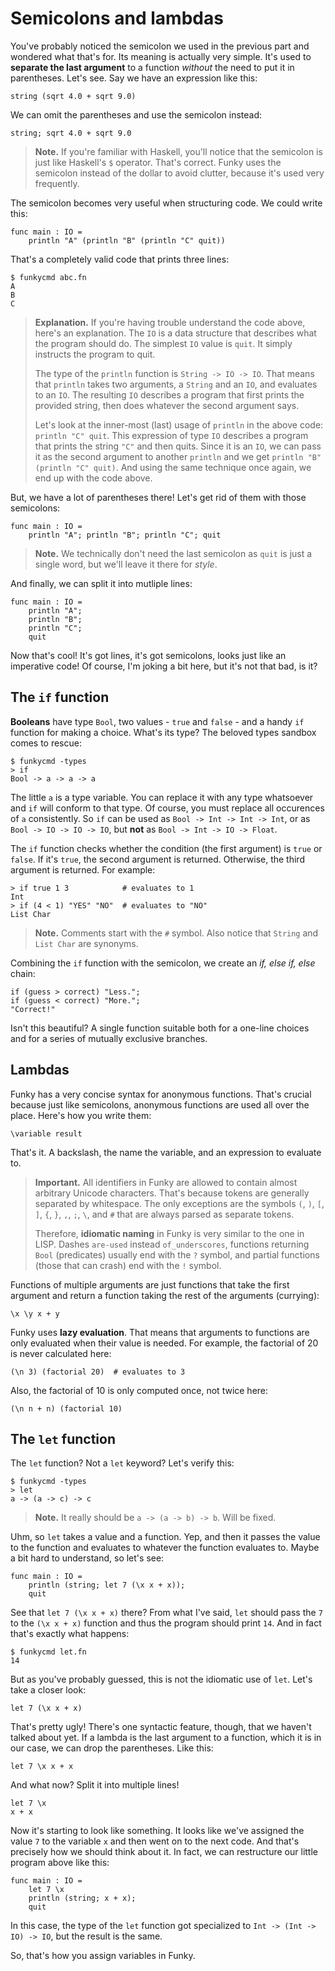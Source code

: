 # Semicolons and lambdas

You've probably noticed the semicolon we used in the previous part and wondered what that's for. Its meaning is actually very simple. It's used to **separate the last argument** to a function _without_ the need to put it in parentheses. Let's see. Say we have an expression like this:

```funky
string (sqrt 4.0 + sqrt 9.0)
```

We can omit the parentheses and use the semicolon instead:

```funky
string; sqrt 4.0 + sqrt 9.0
```

> **Note.** If you're familiar with Haskell, you'll notice that the semicolon is just like Haskell's `$` operator. That's correct. Funky uses the semicolon instead of the dollar to avoid clutter, because it's used very frequently.

The semicolon becomes very useful when structuring code. We could write this:

```funky
func main : IO =
    println "A" (println "B" (println "C" quit))
```

That's a completely valid code that prints three lines:

```
$ funkycmd abc.fn
A
B
C
```

> **Explanation.** If you're having trouble understand the code above, here's an explanation. The `IO` is a data structure that describes what the program should do. The simplest `IO` value is `quit`. It simply instructs the program to quit.
>
> The type of the `println` function is `String -> IO -> IO`. That means that `println` takes two arguments, a `String` and an `IO`, and evaluates to an `IO`. The resulting `IO` describes a program that first prints the provided string, then does whatever the second argument says.
>
> Let's look at the inner-most (last) usage of `println` in the above code: `println "C" quit`. This expression of type `IO` describes a program that prints the string `"C"` and then quits. Since it is an `IO`, we can pass it as the second argument to another `println` and we get `println "B" (println "C" quit)`. And using the same technique once again, we end up with the code above.

But, we have a lot of parentheses there! Let's get rid of them with those semicolons:

```funky
func main : IO =
    println "A"; println "B"; println "C"; quit
```

> **Note.** We technically don't need the last semicolon as `quit` is just a single word, but we'll leave it there for _style_.

And finally, we can split it into mutliple lines:

```funky
func main : IO =
    println "A";
    println "B";
    println "C";
    quit
```

Now that's cool! It's got lines, it's got semicolons, looks just like an imperative code! Of course, I'm joking a bit here, but it's not that bad, is it?

## The `if` function

**Booleans** have type `Bool`, two values - `true` and `false` - and a handy `if` function for making a choice. What's its type? The beloved types sandbox comes to rescue:

```
$ funkycmd -types
> if
Bool -> a -> a -> a
```

The little `a` is a type variable. You can replace it with any type whatsoever and `if` will conform to that type. Of course, you must replace all occurences of `a` consistently. So `if` can be used as `Bool -> Int -> Int -> Int`, or as `Bool -> IO -> IO -> IO`, but **not** as `Bool -> Int -> IO -> Float`.

The `if` function checks whether the condition (the first argument) is `true` or `false`. If it's `true`, the second argument is returned. Otherwise, the third argument is returned. For example:

```
> if true 1 3            # evaluates to 1
Int
> if (4 < 1) "YES" "NO"  # evaluates to "NO"
List Char
```

> **Note.** Comments start with the `#` symbol. Also notice that `String` and `List Char` are synonyms.

Combining the `if` function with the semicolon, we create an _if, else if, else_ chain:

```funky
if (guess > correct) "Less.";
if (guess < correct) "More.";
"Correct!"
```

Isn't this beautiful? A single function suitable both for a one-line choices and for a series of mutually exclusive branches.

## Lambdas

Funky has a very concise syntax for anonymous functions. That's crucial because just like semicolons, anonymous functions are used all over the place. Here's how you write them:

```funky
\variable result
```

That's it. A backslash, the name the variable, and an expression to evaluate to.

> **Important.** All identifiers in Funky are allowed to contain almost arbitrary Unicode characters. That's because tokens are generally separated by whitespace. The only exceptions are the symbols `(`, `)`, `[`, `]`, `{`, `}`, `,`, `;`, `\`, and `#` that are always parsed as separate tokens.
>
> Therefore, **idiomatic naming** in Funky is very similar to the one in LISP. Dashes `are-used` instead `of_underscores`, functions returning `Bool` (predicates) usually end with the `?` symbol, and partial functions (those that can crash) end with the `!` symbol.

Functions of multiple arguments are just functions that take the first argument and return a function taking the rest of the arguments (currying):

```funky
\x \y x + y
```

Funky uses **lazy evaluation**. That means that arguments to functions are only evaluated when their value is needed. For example, the factorial of 20 is never calculated here:

```funky
(\n 3) (factorial 20)  # evaluates to 3
```

Also, the factorial of 10 is only computed once, not twice here:

```funky
(\n n + n) (factorial 10)
```

## The `let` function

The `let` function? Not a `let` keyword? Let's verify this:

```
$ funkycmd -types
> let
a -> (a -> c) -> c
```

> **Note.** It really should be `a -> (a -> b) -> b`. Will be fixed.

Uhm, so `let` takes a value and a function. Yep, and then it passes the value to the function and evaluates to whatever the function evaluates to. Maybe a bit hard to understand, so let's see:

```funky
func main : IO =
    println (string; let 7 (\x x + x));
    quit
```

See that `let 7 (\x x + x)` there? From what I've said, `let` should pass the `7` to the `(\x x + x)` function and thus the program should print `14`. And in fact that's exactly what happens:

```
$ funkycmd let.fn
14
```

But as you've probably guessed, this is not the idiomatic use of `let`. Let's take a closer look:

```funky
let 7 (\x x + x)
```

That's pretty ugly! There's one syntactic feature, though, that we haven't talked about yet. If a lambda is the last argument to a function, which it is in our case, we can drop the parentheses. Like this:

```funky
let 7 \x x + x
```

And what now? Split it into multiple lines!

```funky
let 7 \x
x + x
```

Now it's starting to look like something. It looks like we've assigned the value `7` to the variable `x` and then went on to the next code. And that's precisely how we should think about it. In fact, we can restructure our little program above like this:

```funky
func main : IO =
    let 7 \x
    println (string; x + x);
    quit
```

In this case, the type of the `let` function got specialized to `Int -> (Int -> IO) -> IO`, but the result is the same.

So, that's how you assign variables in Funky.